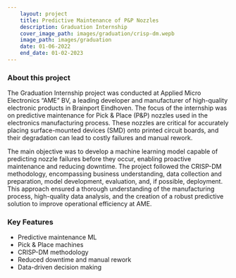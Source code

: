 ```yaml
---
    layout: project
    title: Predictive Maintenance of P&P Nozzles
    description: Graduation Internship
    cover_image_path: images/graduation/crisp-dm.wepb
    image_path: images/graduation
    date: 01-06-2022
    end_date: 01-02-2023
---
```


### About this project

The Graduation Internship project was conducted at Applied Micro Electronics “AME” BV, a leading developer and manufacturer of high-quality electronic products in Brainport Eindhoven. The focus of the internship was on predictive maintenance for Pick & Place (P&P) nozzles used in the electronics manufacturing process. These nozzles are critical for accurately placing surface-mounted devices (SMD) onto printed circuit boards, and their degradation can lead to costly failures and manual rework.

The main objective was to develop a machine learning model capable of predicting nozzle failures before they occur, enabling proactive maintenance and reducing downtime. The project followed the CRISP-DM methodology, encompassing business understanding, data collection and preparation, model development, evaluation, and, if possible, deployment. This approach ensured a thorough understanding of the manufacturing process, high-quality data analysis, and the creation of a robust predictive solution to improve operational efficiency at AME.

### Key Features
- Predictive maintenance ML
- Pick & Place machines
- CRISP-DM methodology
- Reduced downtime and manual rework
- Data-driven decision making